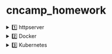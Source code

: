 # cncamp_homework

<details>
<summary>1️⃣ httpserver</summary>

## httpserver

A simple HTTP server that you may:

- Access `/header` to find your Request Headers in the Response Headers
- Access `/version` to get the VERSION environment variable
- Access `/log` to write logs in the server
- Access `/healthz` for a health check

### Sample usage

Start a server on `0.0.0.0:8000`:

```shell
$ ./httpserver :8000
```

### Note for Dockerfile

- When using Apple M1 to play with docker, it pulls and builds images for linux/arm/v8 platform by default.
- In order to build images for other platform, you may find [buildx](https://docs.docker.com/buildx/working-with-buildx/) helpful.
- OR, you may also make use of GitHub Actions to avoid the issue.
- When using `alpine` as the base image to run a go binary, `CGO_ENABLED=0` must be set when building due to a different libc implementation on `alpine`. Replacing the dynamic link library also helps.

> Docker image: gcr.io/blissful-sun-325617/httpserver:97c0a48ba886460159acd8740c93a33d72c48bee

### Note for Google Cloud Platform

- Running `gcloud --quiet auth configure-docker` requires the service account to have the permission to create bucket. `Storage Admin` role works, but it's clearly not the least
  privilege you can grant.
- You'll need `Kubernetes Engine Developer` role for your service account.
- `secrets.GKE_PROJECT`: GKE's Project ID
- `secrets.GKE_SA_KEY`: Base64 encoded JSON key of your service account

### Things to modify for a different golang app

- Target binary name in `Dockerfile`
- Entry command in `Dockerfile`
- Everywhere `httpserver` appears in `deployment.yml`
- (Optional) A `service.yml` when things get complicated
- (Optional) `kustomization.yml` to include other `.yml` representing Kubernetes resources
- `env` in `.github/workflows/gke.yml`
- `secrets.GKE_PROJECT` and `secrets.GKE_SA_KEY` in `.github/workflows/gke.yml`

</details>

<details>
<summary>2️⃣ Docker </summary>

See [Dockerfile](Dockerfile).

</details>

<details>
<summary>3️⃣ Kubernetes </summary>

🚧 In progress

</details>
